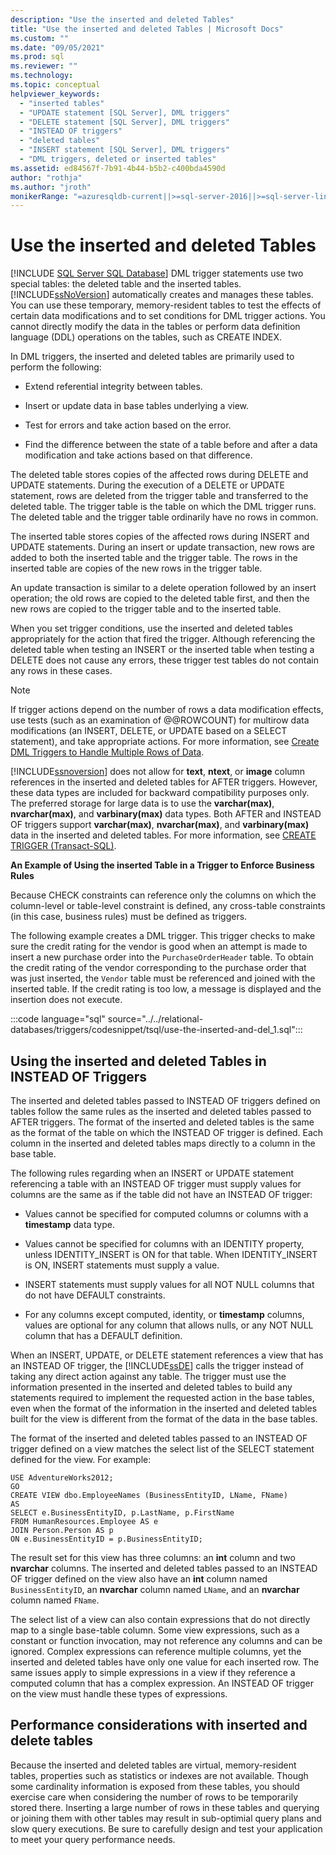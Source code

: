 ```yaml
---
description: "Use the inserted and deleted Tables"
title: "Use the inserted and deleted Tables | Microsoft Docs"
ms.custom: ""
ms.date: "09/05/2021"
ms.prod: sql
ms.reviewer: ""
ms.technology: 
ms.topic: conceptual
helpviewer_keywords: 
  - "inserted tables"
  - "UPDATE statement [SQL Server], DML triggers"
  - "DELETE statement [SQL Server], DML triggers"
  - "INSTEAD OF triggers"
  - "deleted tables"
  - "INSERT statement [SQL Server], DML triggers"
  - "DML triggers, deleted or inserted tables"
ms.assetid: ed84567f-7b91-4b44-b5b2-c400bda4590d
author: "rothja"
ms.author: "jroth"
monikerRange: "=azuresqldb-current||>=sql-server-2016||>=sql-server-linux-2017||=azuresqldb-mi-current"
---
```

# Use the inserted and deleted Tables
[!INCLUDE [SQL Server SQL Database](../../includes/applies-to-version/sql-asdb.md)]
  DML trigger statements use two special tables: the deleted table and the inserted tables. [!INCLUDE[ssNoVersion](../../includes/ssnoversion-md.md)] automatically creates and manages these tables. You can use these temporary, memory-resident tables to test the effects of certain data modifications and to set conditions for DML trigger actions. You cannot directly modify the data in the tables or perform data definition language (DDL) operations on the tables, such as CREATE INDEX.  
  
 In DML triggers, the inserted and deleted tables are primarily used to perform the following:  
  
-   Extend referential integrity between tables.  
  
-   Insert or update data in base tables underlying a view.  
  
-   Test for errors and take action based on the error.  
  
-   Find the difference between the state of a table before and after a data modification and take actions based on that difference.  
  
 The deleted table stores copies of the affected rows during DELETE and UPDATE statements. During the execution of a DELETE or UPDATE statement, rows are deleted from the trigger table and transferred to the deleted table. The trigger table is the table on which the DML trigger runs. The deleted table and the trigger table ordinarily have no rows in common.
  
 The inserted table stores copies of the affected rows during INSERT and UPDATE statements. During an insert or update transaction, new rows are added to both the inserted table and the trigger table. The rows in the inserted table are copies of the new rows in the trigger table.  
  
 An update transaction is similar to a delete operation followed by an insert operation; the old rows are copied to the deleted table first, and then the new rows are copied to the trigger table and to the inserted table.  
  
 When you set trigger conditions, use the inserted and deleted tables appropriately for the action that fired the trigger. Although referencing the deleted table when testing an INSERT or the inserted table when testing a DELETE does not cause any errors, these trigger test tables do not contain any rows in these cases.  
  
> [!NOTE]  
>  If trigger actions depend on the number of rows a data modification effects, use tests (such as an examination of @@ROWCOUNT) for multirow data modifications (an INSERT, DELETE, or UPDATE based on a SELECT statement), and take appropriate actions. For more information, see [Create DML Triggers to Handle Multiple Rows of Data](../../relational-databases/triggers/create-dml-triggers-to-handle-multiple-rows-of-data.md).
  
 [!INCLUDE[ssnoversion](../../includes/ssnoversion-md.md)] does not allow for **text**, **ntext**, or **image** column references in the inserted and deleted tables for AFTER triggers. However, these data types are included for backward compatibility purposes only. The preferred storage for large data is to use the **varchar(max)**, **nvarchar(max)**, and **varbinary(max)** data types. Both AFTER and INSTEAD OF triggers support **varchar(max)**, **nvarchar(max)**, and **varbinary(max)** data in the inserted and deleted tables. For more information, see [CREATE TRIGGER &#40;Transact-SQL&#41;](../../t-sql/statements/create-trigger-transact-sql.md).  
  
 **An Example of Using the inserted Table in a Trigger to Enforce Business Rules**  
  
 Because CHECK constraints can reference only the columns on which the column-level or table-level constraint is defined, any cross-table constraints (in this case, business rules) must be defined as triggers.  
  
 The following example creates a DML trigger. This trigger checks to make sure the credit rating for the vendor is good when an attempt is made to insert a new purchase order into the `PurchaseOrderHeader` table. To obtain the credit rating of the vendor corresponding to the purchase order that was just inserted, the `Vendor` table must be referenced and joined with the inserted table. If the credit rating is too low, a message is displayed and the insertion does not execute.
  
 :::code language="sql" source="../../relational-databases/triggers/codesnippet/tsql/use-the-inserted-and-del_1.sql":::

## Using the inserted and deleted Tables in INSTEAD OF Triggers  
 The inserted and deleted tables passed to INSTEAD OF triggers defined on tables follow the same rules as the inserted and deleted tables passed to AFTER triggers. The format of the inserted and deleted tables is the same as the format of the table on which the INSTEAD OF trigger is defined. Each column in the inserted and deleted tables maps directly to a column in the base table.  
  
 The following rules regarding when an INSERT or UPDATE statement referencing a table with an INSTEAD OF trigger must supply values for columns are the same as if the table did not have an INSTEAD OF trigger:  
  
-   Values cannot be specified for computed columns or columns with a **timestamp** data type.  
  
-   Values cannot be specified for columns with an IDENTITY property, unless IDENTITY_INSERT is ON for that table. When IDENTITY_INSERT is ON, INSERT statements must supply a value.  
  
-   INSERT statements must supply values for all NOT NULL columns that do not have DEFAULT constraints.  
  
-   For any columns except computed, identity, or **timestamp** columns, values are optional for any column that allows nulls, or any NOT NULL column that has a DEFAULT definition.  
  
 When an INSERT, UPDATE, or DELETE statement references a view that has an INSTEAD OF trigger, the [!INCLUDE[ssDE](../../includes/ssde-md.md)] calls the trigger instead of taking any direct action against any table. The trigger must use the information presented in the inserted and deleted tables to build any statements required to implement the requested action in the base tables, even when the format of the information in the inserted and deleted tables built for the view is different from the format of the data in the base tables.  
  
 The format of the inserted and deleted tables passed to an INSTEAD OF trigger defined on a view matches the select list of the SELECT statement defined for the view. For example:  
  
```  
USE AdventureWorks2012;  
GO  
CREATE VIEW dbo.EmployeeNames (BusinessEntityID, LName, FName)  
AS  
SELECT e.BusinessEntityID, p.LastName, p.FirstName  
FROM HumanResources.Employee AS e   
JOIN Person.Person AS p  
ON e.BusinessEntityID = p.BusinessEntityID;  
```  
  
 The result set for this view has three columns: an **int** column and two **nvarchar** columns. The inserted and deleted tables passed to an INSTEAD OF trigger defined on the view also have an **int** column named `BusinessEntityID`, an **nvarchar** column named `LName`, and an **nvarchar** column named `FName`.  
  
 The select list of a view can also contain expressions that do not directly map to a single base-table column. Some view expressions, such as a constant or function invocation, may not reference any columns and can be ignored. Complex expressions can reference multiple columns, yet the inserted and deleted tables have only one value for each inserted row. The same issues apply to simple expressions in a view if they reference a computed column that has a complex expression. An INSTEAD OF trigger on the view must handle these types of expressions.  
  
## Performance considerations with inserted and delete tables

Because the inserted and deleted tables are virtual, memory-resident tables, properties such as statistics or indexes are not available. Though some cardinality information is exposed from these tables, you should exercise care when considering the number of rows to be temporarily stored there. Inserting a large number of rows in these tables and querying or joining them with other tables may result in sub-optimial query plans and slow query executions. Be sure to carefully design and test your application to meet your query performance needs.
